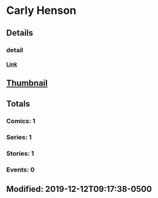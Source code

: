 # Carly  Henson 
## Details
### detail
#### [Link](http://marvel.com/comics/creators/13982/carly_henson?utm_campaign=apiRef&utm_source=225578a89fc76f3d20fbffda5d17a88d)
## [Thumbnail](http://i.annihil.us/u/prod/marvel/i/mg/b/40/image_not_available.jpg)
## Totals
### Comics: 1
### Series: 1
### Stories: 1
### Events: 0
## Modified: 2019-12-12T09:17:38-0500